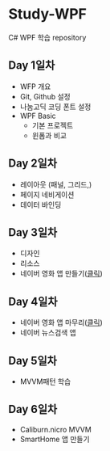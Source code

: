 # Study-WPF
C# WPF 학습 repository

## Day 1일차
- WFP 개요
- Git, Github 설정
- 나눔고딕 코딩 폰트 설정
- WPF Basic
  - 기본 프로젝트
  - 윈폼과 비교

## Day 2일차
- 레이아웃 (패널, 그리드,)
- 페이지 네비게이션
- 데이터 바인딩

## Day 3일차
- 디자인
- 리소스
- 네이버 영화 앱 만들기([클릭](https://github.com/Hrangett/Study-WPF/tree/main/portfolio))

## Day 4일차
- 네이버 영화 앱 마무리([클릭](https://github.com/Hrangett/Study-WPF/tree/main/portfolio))
- 네이버 뉴스검색 앱

## Day 5일차
- MVVM패턴 학습

## Day 6일차
- Caliburn.nicro MVVM
- SmartHome 앱 만들기

